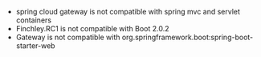 - spring cloud gateway is not compatible with spring mvc and servlet containers
- Finchley.RC1 is not compatible with Boot 2.0.2
- Gateway is not compatible with org.springframework.boot:spring-boot-starter-web

